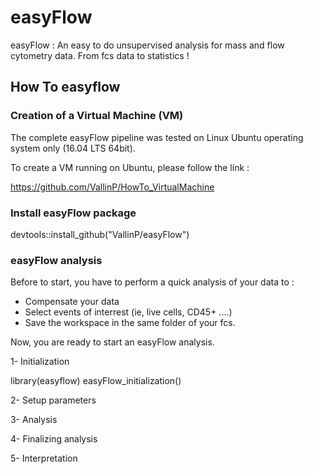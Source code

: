 # easyFlow
easyFlow : An easy to do unsupervised analysis for mass and flow cytometry data.
From fcs data to statistics !

## How To easyflow

### Creation of a Virtual Machine (VM)

The complete easyFlow pipeline was tested on Linux Ubuntu operating system only (16.04 LTS 64bit). 

To create a VM running on Ubuntu, please follow the link :

https://github.com/VallinP/HowTo_VirtualMachine


### Install easyFlow package

devtools::install_github("VallinP/easyFlow")


### easyFlow analysis

Before to start, you have to perform a quick analysis of your data to :
- Compensate your data
- Select events of interrest (ie, live cells, CD45+ ....) 
- Save the workspace in the same folder of your fcs.


Now, you are ready to start an easyFlow analysis.


1- Initialization

  library(easyflow)
  easyFlow_initialization()


2- Setup parameters


3- Analysis


4- Finalizing analysis


5- Interpretation

